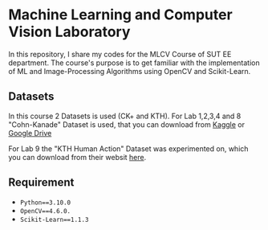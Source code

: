 # Machine Learning and Computer Vision Laboratory
In this repository, I share my codes for the MLCV Course of SUT EE department. The course's purpose is to get familiar with the implementation of ML and Image-Processing Algorithms using OpenCV and Scikit-Learn.


## Datasets
In this course 2 Datasets is used (CK+ and KTH).
For Lab 1,2,3,4 and 8 "Cohn-Kanade" Dataset is used, that you can download from [Kaggle](https://www.kaggle.com/datasets/shuvoalok/ck-dataset) 
or [Google Drive](https://drive.google.com/drive/folders1mElHo6XM_wXRwjLHbDESA0XkXUUwi7Aj)

For Lab 9 the "KTH Human Action" Dataset was experimented on, which you can download from their websit [here](https://www.csc.kth.se/cvap/actions/).
## Requirement
- `Python==3.10.0`
- `OpenCV==4.6.0.`
- `Scikit-Learn==1.1.3`

